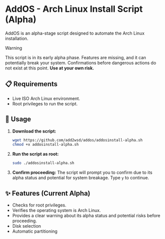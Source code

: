 # AddOS - Arch Linux Install Script (Alpha)

AddOS is an alpha-stage script designed to automate the Arch Linux installation.

> [!WARNING]
> This script is in its early alpha phase. Features are missing, and it can potentially break your system. Confirmations before dangerous actions do not exist at this point. **Use at your own risk.**

## 📋 Requirements

*   Live ISO Arch Linux environment.
*   Root privileges to run the script.

## 🚀 Usage

1.  **Download the script:**
    ```bash
    wget https://github.com/add2wsd/addos/addosinstall-alpha.sh
    chmod +x addosinstall-alpha.sh
    ```
2.  **Run the script as root:**
    ```bash
    sudo ./addosinstall-alpha.sh
    ```
3.  **Confirm proceeding:** The script will prompt you to confirm due to its alpha status and potential for system breakage. Type `y` to continue.

## ✨ Features (Current Alpha)

*   Checks for root privileges.
*   Verifies the operating system is Arch Linux.
*   Provides a clear warning about its alpha status and potential risks before proceeding.
*   Disk selection
*   Automatic partitioning

